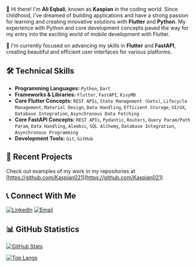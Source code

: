 
👋 Hi there! I'm **Ali Eqbali**, known as **Kaspian** in the coding world.
Since childhood, I've dreamed of building applications and have a strong passion for learning and creating innovative solutions with **Flutter** and **Python**.
My experience with Python and core development concepts paved the way for my entry into the exciting world of mobile development with Flutter.

📱 I'm currently focused on advancing my skills in **Flutter** and **FastAPI**, creating beautiful and efficient user interfaces for various platforms.

## 🛠️ Technical Skills

* **Programming Languages:** `Python`, `Dart`
* **Frameworks & Libraries:** `Flutter`, `FastAPI`, `KivyMD`
* **Core Flutter Concepts:** `REST APIs`, `State Management (Getx)`, `Lifecycle Management`, `Material Design`, `Data Handling`, `Efficient Storage`, `UI/UX`, `Database Integration`, `Asynchronous Data Fetching`
* **Core FastAPI Concepts:** `REST APIs`, `Pydantic`, `Routers`, `Query Param/Path Param`, `Data Handling`, `Alembic`, `SQL Alchemy`, `Database Integration`, `Asynchronous Programming`
* **Development Tools:** `Git`, `GitHub`

## 🚀 Recent Projects

Check out examples of my work in my repositories at [https://github.com/Kaspian021](https://github.com/Kaspian021)

## 📞 Connect With Me

[![LinkedIn](https://img.shields.io/badge/LinkedIn-%230077B5.svg?style=for-the-badge&logo=linkedin&logoColor=white)](https://www.linkedin.com/in/alikaspian021)
[![Email](https://img.shields.io/badge/Email-kaspianlive17%40gmail.com-000?style=for-the-badge&logo=gmail&logoColor=white)](mailto:kaspianlive17@gmail.com)

## 📊 GitHub Statistics

[![GitHub Stats](https://github-readme-stats.vercel.app/api?username=Kaspian021&show_icons=true&theme=material-palenight)](https://github.com/Kaspian021)

[![Top Langs](https://github-readme-stats.vercel.app/api/top-langs/?username=Kaspian021&layout=compact&theme=material-palenight)](https://github.com/Kaspian021)
